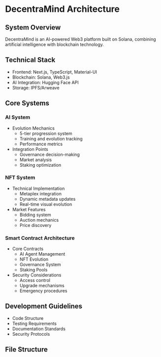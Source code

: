 # DecentraMind Architecture

## System Overview
DecentraMind is an AI-powered Web3 platform built on Solana, combining artificial intelligence with blockchain technology.

## Technical Stack
- Frontend: Next.js, TypeScript, Material-UI
- Blockchain: Solana, Web3.js
- AI Integration: Hugging Face API
- Storage: IPFS/Arweave

## Core Systems

### AI System
- Evolution Mechanics
  - 5-tier progression system
  - Training and evolution tracking
  - Performance metrics
- Integration Points
  - Governance decision-making
  - Market analysis
  - Staking optimization

### NFT System
- Technical Implementation
  - Metaplex integration
  - Dynamic metadata updates
  - Real-time visual evolution
- Market Features
  - Bidding system
  - Auction mechanics
  - Price discovery

### Smart Contract Architecture
- Core Contracts
  - AI Agent Management
  - NFT Evolution
  - Governance System
  - Staking Pools
- Security Considerations
  - Access control
  - Upgrade mechanisms
  - Emergency procedures

## Development Guidelines
- Code Structure
- Testing Requirements
- Documentation Standards
- Security Protocols

## File Structure 